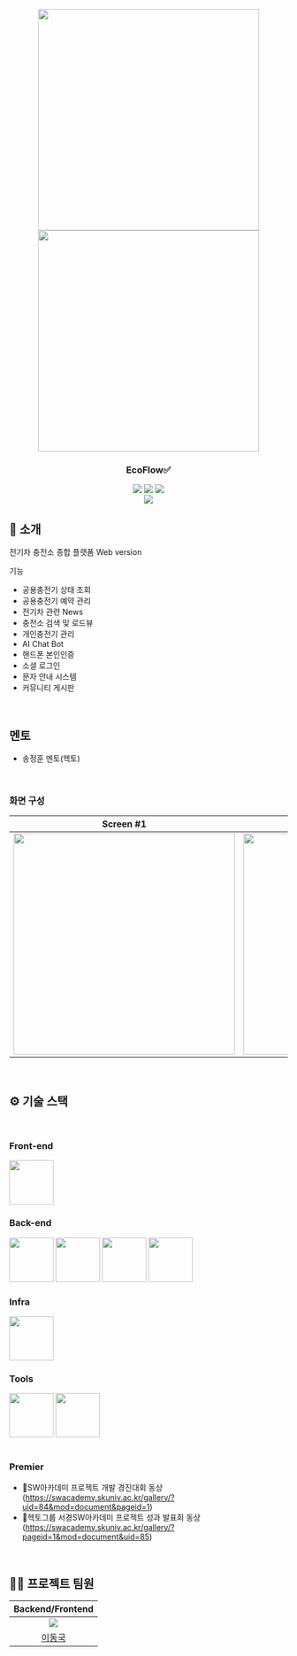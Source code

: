 <div align="center">

<!-- logo -->
<img src="https://user-images.githubusercontent.com/80824750/208554611-f8277015-12e8-48d2-b2cc-d09d67f03c02.png" width="400"/>
<img src="https://user-images.githubusercontent.com/80824750/208554558-490845c9-959a-4823-9003-350ec4d221bf.png" width="400"/>

### EcoFlow✅

[<img src="https://img.shields.io/badge/-readme.md-important?style=flat&logo=google-chrome&logoColor=white" />]() [<img src="https://img.shields.io/badge/-tech blog-blue?style=flat&logo=google-chrome&logoColor=white" />]() [<img src="https://img.shields.io/badge/release-v0.0.0-yellow?style=flat&logo=google-chrome&logoColor=white" />]() 
<br/> [<img src="https://img.shields.io/badge/프로젝트 기간-2024.05.01~2024.06.02-green?style=flat&logo=&logoColor=white" />]()

</div> 

## 📝 소개
전기차 충전소 종합 플랫폼  Web version

기능
- 공용충전기 상태 조회
- 공용충전기 예약 관리
- 전기차 관련 News
- 충전소 검색 및 로드뷰
- 개인충전기 관리
- AI Chat Bot
- 핸드폰 본인인증
- 소셜 로그인
- 문자 안내 시스템
- 커뮤니티 게시판

<br />

## 멘토
- 송정훈 멘토(헥토)

<br />


### 화면 구성
|Screen #1|Screen #2|
|:---:|:---:|
|<img src="https://user-images.githubusercontent.com/80824750/208456048-acbf44a8-cd71-4132-b35a-500047adbe1c.gif" width="400"/>|<img src="https://user-images.githubusercontent.com/80824750/208456234-fb5fe434-aa65-4d7a-b955-89098d5bbe0b.gif" width="400"/>|
<br />

## ⚙ 기술 스택
<br />

### Front-end
<div>
<img src="https://github.com/yewon-Noh/readme-template/blob/main/skills/JavaScript.png?raw=true" width="80">
</div>

### Back-end
<div>
<img src="https://github.com/yewon-Noh/readme-template/blob/main/skills/Java.png?raw=true" width="80">
<img src="https://github.com/yewon-Noh/readme-template/blob/main/skills/SpringBoot.png?raw=true" width="80">
<img src="https://github.com/yewon-Noh/readme-template/blob/main/skills/SpringDataJPA.png?raw=true" width="80">
<img src="https://github.com/yewon-Noh/readme-template/blob/main/skills/Mysql.png?raw=true" width="80">
</div>

### Infra
<div>
<img src="https://github.com/yewon-Noh/readme-template/blob/main/skills/AWSEC2.png?raw=true" width="80">
</div>

### Tools
<div>
<img src="https://github.com/yewon-Noh/readme-template/blob/main/skills/Github.png?raw=true" width="80">
<img src="https://github.com/yewon-Noh/readme-template/blob/main/skills/Notion.png?raw=true" width="80">
</div>

<br />

### Premier
- 🥉SW아카데미 프로젝트 개발 경진대회 동상 (https://swacademy.skuniv.ac.kr/gallery/?uid=84&mod=document&pageid=1)
- 🥉헥토그룹 서경SW아카데미 프로젝트 성과 발표회 동상 (https://swacademy.skuniv.ac.kr/gallery/?pageid=1&mod=document&uid=85)
<br />

## 💁‍♂️ 프로젝트 팀원
|Backend/Frontend|
|:---:|
| ![](https://avatars.githubusercontent.com/u/39736916?v=4)
|[이동국](https://github.com/leedongguk)
